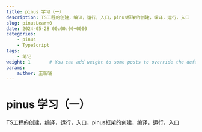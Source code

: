 ```yaml
---
title: pinus 学习（一）
description: TS工程的创建，编译，运行，入口，pinus框架的创建，编译，运行，入口
slug: pinusLearn0
date: 2024-05-28 00:00:00+0000
categories:
    - pinus
    - TypeScript
tags:
    - 笔记
weight: 1       # You can add weight to some posts to override the default sorting (date descending)
params:
    author: 王新晓
---
```


# pinus 学习（一）
TS工程的创建，编译，运行，入口，pinus框架的创建，编译，运行，入口